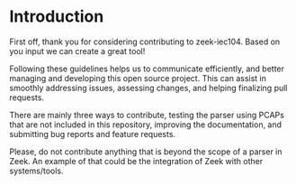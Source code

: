 # Introduction

First off, thank you for considering contributing to zeek-iec104. Based on you input we can create a great tool!

Following these guidelines helps us to communicate efficiently, and better managing and developing this open source project. This can assist in smoothly addressing issues, assessing changes, and helping finalizing pull requests.

There are mainly three ways to contribute, testing the parser using PCAPs that are not included in this repository, improving the documentation, and submitting bug reports and feature requests.

Please, do not contribute anything that is beyond the scope of a parser in Zeek. An example of that could be the integration of Zeek with other systems/tools. 
